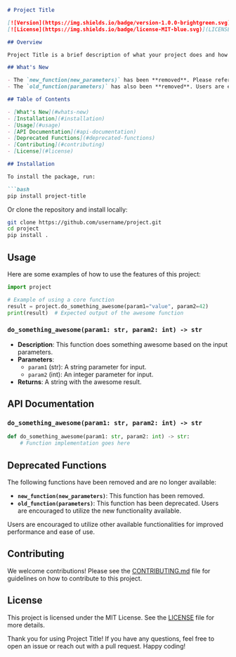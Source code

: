 ```markdown
# Project Title

[![Version](https://img.shields.io/badge/version-1.0.0-brightgreen.svg)](https://github.com/username/project/releases)
[![License](https://img.shields.io/badge/license-MIT-blue.svg)](LICENSE)

## Overview

Project Title is a brief description of what your project does and how it can be used. This project aims to provide useful features and functionalities that can help users achieve specific goals.

## What's New

- The `new_function(new_parameters)` has been **removed**. Please refer to the alternatives in the current functionality.
- The `old_function(parameters)` has also been **removed**. Users are encouraged to utilize the new functionality available.

## Table of Contents

- [What's New](#whats-new)
- [Installation](#installation)
- [Usage](#usage)
- [API Documentation](#api-documentation)
- [Deprecated Functions](#deprecated-functions)
- [Contributing](#contributing)
- [License](#license)

## Installation

To install the package, run:

```bash
pip install project-title
```

Or clone the repository and install locally:

```bash
git clone https://github.com/username/project.git
cd project
pip install .
```

## Usage

Here are some examples of how to use the features of this project:

```python
import project

# Example of using a core function
result = project.do_something_awesome(param1="value", param2=42)
print(result)  # Expected output of the awesome function
```

### `do_something_awesome(param1: str, param2: int) -> str`

- **Description**: This function does something awesome based on the input parameters.
- **Parameters**:
  - `param1` (str): A string parameter for input.
  - `param2` (int): An integer parameter for input.
- **Returns**: A string with the awesome result.

## API Documentation

### `do_something_awesome(param1: str, param2: int) -> str`

```python
def do_something_awesome(param1: str, param2: int) -> str:
    # Function implementation goes here
```

## Deprecated Functions

The following functions have been removed and are no longer available:

- **`new_function(new_parameters)`**: This function has been removed.
- **`old_function(parameters)`**: This function has been deprecated. Users are encouraged to utilize the new functionality available.

Users are encouraged to utilize other available functionalities for improved performance and ease of use.

## Contributing

We welcome contributions! Please see the [CONTRIBUTING.md](CONTRIBUTING.md) file for guidelines on how to contribute to this project.

## License

This project is licensed under the MIT License. See the [LICENSE](LICENSE) file for more details.

Thank you for using Project Title! If you have any questions, feel free to open an issue or reach out with a pull request. Happy coding!
```